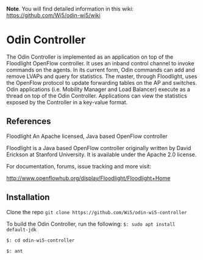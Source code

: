 **Note**. You will find detailed information in this wiki: https://github.com/Wi5/odin-wi5/wiki

Odin Controller
===============

The Odin Controller is implemented as an application on top of the Floodlight OpenFlow controller. It uses an inband control channel to invoke commands on the agents. In its current form, Odin commands can add and remove LVAPs and query for statistics. The master, through Floodlight, uses the OpenFlow protocol to update forwarding tables on the AP and switches. Odin applications (i.e. Mobility Manager and Load Balancer) execute as a thread on top of the Odin Controller. Applications can view the statistics exposed by the Controller in a key-value format.

References
----------
 
Floodlight
An Apache licensed, Java based OpenFlow controller

Floodlight is a Java based OpenFlow controller originally written by David Erickson at Stanford
University. It is available under the Apache 2.0 license.

For documentation, forums, issue tracking and more visit:

http://www.openflowhub.org/display/Floodlight/Floodlight+Home

Installation
------------
Clone the repo
`git clone https://github.com/Wi5/odin-wi5-controller`

To build the Odin Controller, run the following:
  `$: sudo apt install default-jdk`
  
  `$: cd odin-wi5-controller`
  
  `$: ant`
